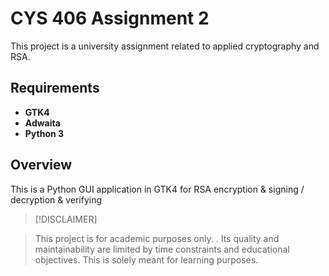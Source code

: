 # CYS 406 Assignment 2

This project is a university assignment related to applied cryptography and RSA.

## Requirements

- **GTK4**
- **Adwaita**
- **Python 3**

## Overview

This is a Python GUI application in GTK4 for RSA encryption & signing / decryption & verifying


> [!DISCLAIMER]

>This project is for academic purposes only. .
>Its quality and maintainability are limited by time constraints and educational objectives. 
>This is solely meant for learning purposes.
